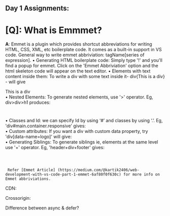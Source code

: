 ## Day 1 Assignments:

# [Q]: What is Emmmet?
**A**:  Emmet is a plugin which provides shortcut abbreviations for writing HTML, CSS, XML, etc boilerplate code. It comes as a built-in support in VS code. General way to write emmet abbriviation: tagName[series of expression].
     • Generating HTML boilerplate code: Simply type '!' and you'll find a popup for emmet. Click on the 'Emmet Abbriviation' option and the html skeleton code will appear on the text editor.
     • Elements with text content inside them: To write a div with some text inside it- div{This is a div} - will give <div>This is a div</div>
     • Nested Elements: To generate nested elements, use '>' operator. Eg, div>div>h1 produces: <div><div><h1></h1></div></div>
     • Classes and Id: we can specify Id by using ‘#’ and classes by using ‘.’. Eg, 'div#main.container.responsive' gives: <div id='main' class='container responsive'></div>
     • Custom attributes: If you want a div with custom data property, try 'div[data-name=logo]' will give: <div data-name="logo"></div>
     • Generating Siblings: To generate siblings ie, elements at the same level use '+' operator. Eg, 'header+div+footer' gives: <header></header><div></div><footer></footer>
     
     Refer [Emmet Article] (https://medium.com/@kartik2406/web-development-with-vs-code-part-1-emmet-6af80f0f630c) for more info on Emmet abbriviations.
     
CDN:

Crossorigin:

Difference between async & defer?
